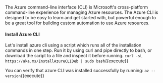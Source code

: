 The Azure command-line interface (CLI) is Microsoft's cross-platform command-line experience for managing Azure resources. The Azure CLI is designed to be easy to learn and get started with, but powerful enough to be a great tool for building custom automation to use Azure resources.

#### Install Azure CLI
Let's install azure cli using a script which runs all of the installation commands in one step. Run it by using curl and pipe directly to bash, or download the script to a file and inspect it before running.
`curl -sL https://aka.ms/InstallAzureCLIDeb | sudo bash`{{execute}}

You can verify that azure CLI was installed successfully by running:
`az --version`{{execute}}